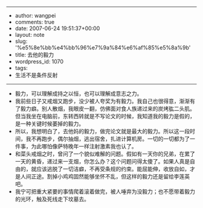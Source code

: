 - --
- author: wangpei
- comments: true
- date: 2007-06-24 19:51:37+00:00
- layout: note
- slug: '%e5%8e%bb%e4%bb%96%e7%9a%84%e6%af%85%e5%8a%9b'
- title: 去他的毅力
- wordpress_id: 1070
- tags:
- 生活不是条件反射
- --
- 毅力，可以理解成持之以恒，也可以理解成意志之力。
- 我前些日子又戒烟又跑步，没少被人夸奖为有毅力。我自己也很得意，渐渐有了毅力癖。别人散烟，我眼皮一翻，仿佛面对食人族递过来的炭烤肱二头肌。但当我坐在电脑前，东转西转就是不写论文的时候，我知道我的毅力是假的，是一种关键时候萎掉的毅力。
- 所以，我想明白了，去他妈的毅力，做完论文就是最大的毅力。所以这一段时间，我不再跑步，偶尔抽烟，逃出宿舍，扎进计算机房。一切的一切都为了一件事，为此哪怕像萨特晚年一样注射激素我也认了。
- 和菜头戒烟之时，曾问了一个貌似难解的问题。假如有一天你的兄弟，在累了一天的黄昏，递过来一支烟，你怎么办？这个问题问得太傻了。如果人真是自由的，就应该逃脱了一切洁癖，不再受条规的约束。能屈能伸，收放自如，才是人间正途。割掉小鸡鸡固然能够坐怀不乱，但这样的毅力还是留给李莲英吧。
- 我宁可把重大紧要的事情爬着滚着做完，被人唾弃为没毅力；也不愿带着毅力的光环，触及死线走下坟墓去。
